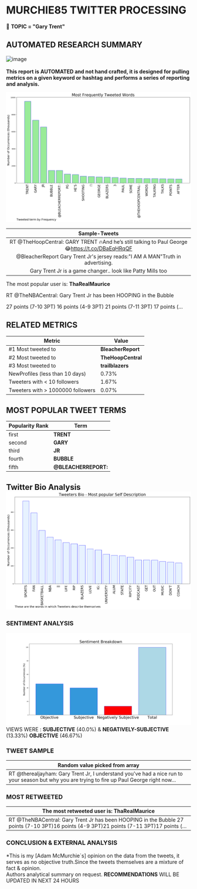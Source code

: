 # MURCHIE85 TWITTER PROCESSING 
&#x1F34E; **TOPIC = "Gary Trent"**

## AUTOMATED RESEARCH SUMMARY

![image](https://marketingplatform.google.com/about/static/images/gmp/analytics-smb-benefit.jpg)
<br></br>
<b> This report is AUTOMATED and not hand crafted, it is designed for pulling metrics on a given keyword or hashtag and performs a series of reporting and analysis.</b>



![image](TWEETS.png)



|                **Sample-Tweets**        |
| :-------------: |
| RT @TheHoopCentral: GARY TRENT 🔥And he’s still talking to Paul George 😂https://t.co/DBaEqHRqQF |
| @BleacherReport Gary Trent Jr's jersey reads:"I AM A MAN"Truth in advertising. |
| Gary Trent Jr is a game changer.. look like Patty Mills too |

The most popular user is: **ThaRealMaurice**
<div class="alert alert-block alert-danger"> RT @TheNBACentral: Gary Trent Jr has been HOOPING in the Bubble 

27 points (7-10 3PT)
16 points (4-9 3PT)
21 points (7-11 3PT)
17 points (…</div>

## RELATED METRICS<br>
| Metric | Value |
| ------------- | ------------- |
| #1 Most tweeted to  | **BleacherReport** |
| #2 Most tweeted to  | **TheHoopCentral** |
| #3 Most tweeted to  | **trailblazers** |
| NewProfiles (less than 10 days) | 0.73%  |
| Tweeters with < 10 followers  | 1.67%|
| Tweeters with > 1000000 followers  | 0.07%  |



## MOST POPULAR TWEET TERMS 


| Popularity Rank  | Term |
| ------------- | ------------- |
| first  | **TRENT**  |
| second  | **GARY**  |
| third  | **JR** |
| fourth  | **BUBBLE**  |
| fifth  | **@BLEACHERREPORT:**  |


## Twitter Bio Analysis![image](BIO.png)
### SENTIMENT ANALYSIS
![image](sentiment.png)
VIEWS WERE : **SUBJECTIVE**  (40.0%) & **NEGATIVELY-SUBJECTIVE** (13.33%) **OBJECTIVE** (46.67%)

### TWEET SAMPLE 
| Random value picked from array |
| ------------- |
|RT @therealjayham: Gary Trent Jr, I understand you've had a nice run to your season but why you are trying to fire up Paul George right now… |

### MOST RETWEETED 

| The most retweeted user is: **ThaRealMaurice**  |
| ------------- |
| RT @TheNBACentral: Gary Trent Jr has been HOOPING in the Bubble 27 points (7-10 3PT)16 points (4-9 3PT)21 points (7-11 3PT)17 points (… |

### CONCLUSION & EXTERNAL ANALYSIS

*This is my [Adam McMurchie`s] opinion on the data from the tweets, it serves as no objective truth.Since the tweets themselves are a mixture of fact & opinion.<br>
Authors analytical summary on request.
**RECOMMENDATIONS** WILL BE UPDATED IN NEXT  24 HOURS <br>